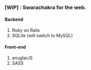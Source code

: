 ### [WIP] : Swarachakra for the web.

#### Backend
1. Ruby on Rails 
2. SQLite (will switch to MySQL)

#### Front-end
1. anuglarJS
2. SASS